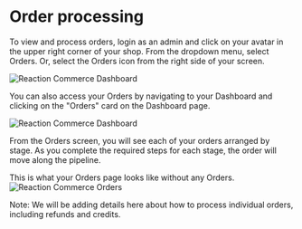 # Order processing

To view and process orders, login as an admin and click on your avatar in the upper right corner of your shop. From the dropdown menu, select Orders. Or, select the Orders icon from the right side of your screen.

![](/assets/admin-dashboard-navigation.png "Reaction Commerce Dashboard")

You can also access your Orders by navigating to your Dashboard and clicking on the "Orders" card on the Dashboard page.

![](/assets/admin-dashboard.png "Reaction Commerce Dashboard")

From the Orders screen, you will see each of your orders arranged by stage. As you complete the required steps for each stage, the order will move along the pipeline.

This is what your Orders page looks like without any Orders.
![](/assets/admin-orders.png "Reaction Commerce Orders")

Note: We will be adding details here about how to process individual orders, including refunds and credits.
